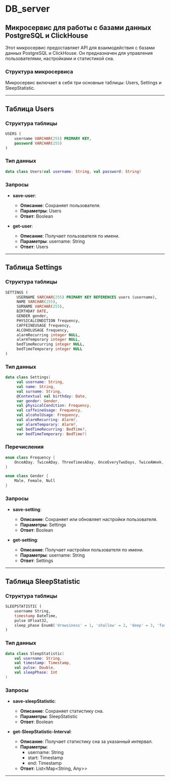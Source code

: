 # DB_server

## Микросервис для работы с базами данных PostgreSQL и ClickHouse

Этот микросервис предоставляет API для взаимодействия с базами данных PostgreSQL и ClickHouse. Он предназначен для управления пользователями, настройками и статистикой сна.

### Структура микросервиса

Микросервис включает в себя три основные таблицы: Users, Settings и SleepStatistic.

---

## Таблица Users

### Структура таблицы

```sql
USERS (
    username VARCHAR(255) PRIMARY KEY,
    password VARCHAR(255)
)
```


### Тип данных
```kotlin
data class Users(val username: String, val password: String)
```

### Запросы

- **save-user**: 
  - **Описание**: Сохраняет пользователя.
  - **Параметры**: Users
  - **Ответ**: Boolean

- **get-user**: 
  - **Описание**: Получает пользователя по имени.
  - **Параметры**: username: String
  - **Ответ**: Users

---

## Таблица Settings

### Структура таблицы

```sql
SETTINGS (
     USERNAME VARCHAR(255) PRIMARY KEY REFERENCES users (username),
     NAME VARCHAR(255),
     SURNAME VARCHAR(255),
     BIRTHDAY DATE,
     GENDER gender,
     PHYSICALCONDITION frequency,
     CAFFEINEUSAGE frequency,
     ALCOHOLUSAGE frequency,
     alarmRecurring integer NULL,
     alarmTemporary integer NULL,
     bedTimeRecurring integer NULL,
     bedTimeTemporary integer NULL        
)
```

### Тип данных

```kotlin
data class Settings(
     val username: String,
     val name: String,
     val surname: String,
     @Contextual val birthday: Date,
     var gender: Gender,
     val physicalCondition: Frequency,
     val caffeineUsage: Frequency,
     val alcoholUsage: Frequency,
     val alarmRecurring: Alarm?,
     var alarmTemporary: Alarm?,
     val bedTimeRecurring: BedTime?,
     var bedTimeTemporary: BedTime?)
```

### Перечисления

```kotlin
enum class Frequency {
    OnceADay, TwiceADay, ThreeTimesADay, OnceEveryTwoDays, TwiceAWeek, ThreeTimesAWeek, Rarely, Often, Never, Null
}

enum class Gender {
    Male, Female, Null
}
```

### Запросы

- **save-setting**: 
  - **Описание**: Сохраняет или обновляет настройки пользователя.
  - **Параметры**: Settings
  - **Ответ**: Boolean

- **get-setting**: 
  - **Описание**: Получает настройки пользователя по имени.
  - **Параметры**: username: String
  - **Ответ**: Settings

---

## Таблица SleepStatistic

### Структура таблицы

```sql
SLEEPSTATISTIC (
    username String,
    timestamp DateTime,
    pulse UFloat32,
    sleep_phase Enum8('drowsiness' = 1, 'shallow' = 2, 'deep' = 3, 'fast' = 4, 'wakefulness' = 5)
)
```

### Тип данных

```kotlin
data class SleepStatistic(
    val username: String,
    val timestamp: Timestamp,
    val pulse: Double,
    val sleepPhase: Int
)
```

### Запросы

- **save-sleepStatistic**:
  - **Описание**: Сохраняет статистику сна.
  - **Параметры**: SleepStatistic
  - **Ответ**: Boolean

- **get-SleepStatistic-Interval**:
  - **Описание**: Получает статистику сна за указанный интервал.
  - **Параметры**:
    - username: String
    - start: Timestamp
    - end: Timestamp
  - **Ответ**: List<Map<String, Any>>

---



